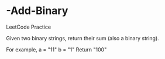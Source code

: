# -Add-Binary
LeetCode Practice

Given two binary strings, return their sum (also a binary string).

For example,
a = "11"
b = "1"
Return "100"
